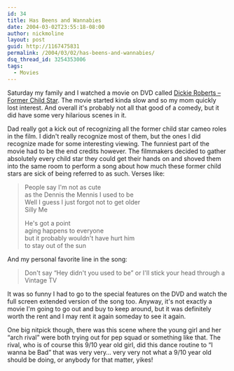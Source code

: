 ```yaml
---
id: 34
title: Has Beens and Wannabies
date: 2004-03-02T23:55:18-08:00
author: nickmoline
layout: post
guid: http://1167475831
permalink: /2004/03/02/has-beens-and-wannabies/
dsq_thread_id: 3254353006
tags:
  - Movies
---
```

Saturday my family and I watched a movie on DVD called [Dickie Roberts &#8211; Former Child Star](http://www.imdb.com/title/tt0325258/combined). The movie started kinda slow and so my mom quickly lost interest. And overall it's probably not all that good of a comedy, but it did have some very hilarious scenes in it.

<!--more-->

Dad really got a kick out of recognizing all the former child star cameo roles in the film. I didn't really recognize most of them, but the ones I did recognize made for some interesting viewing. The funniest part of the movie had to be the end credits however. The filmmakers decided to gather absolutely every child star they could get their hands on and shoved them into the same room to perform a song about how much these former child stars are sick of being referred to as such. Verses like:

> People say I'm not as cute  
> as the Dennis the Mennis I used to be  
> Well I guess I just forgot not to get older  
> Silly Me
> 
> He's got a point  
> aging happens to everyone  
> but it probably wouldn't have hurt him  
> to stay out of the sun

And my personal favorite line in the song:

> Don't say &#8220;Hey didn't you used to be&#8221; or I'll stick your head through a Vintage TV

It was so funny I had to go to the special features on the DVD and watch the full screen extended version of the song too. Anyway, it's not exactly a movie I'm going to go out and buy to keep around, but it was definitely worth the rent and I may rent it again someday to see it again.

One big nitpick though, there was this scene where the young girl and her &#8220;arch rival&#8221; were both trying out for pep squad or something like that. The rival, who is of course this 9/10 year old girl, did this dance routine to &#8220;I wanna be Bad&#8221; that was very very&#8230; very very not what a 9/10 year old should be doing, or anybody for that matter, yikes!